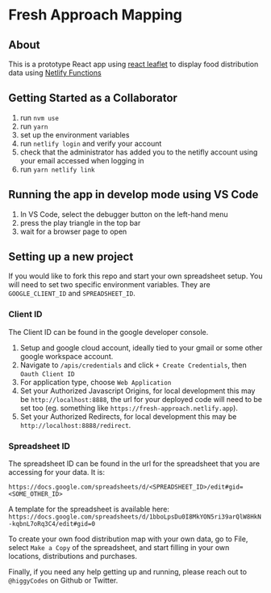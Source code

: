 # Fresh Approach Mapping

## About

This is a prototype React app using [react leaflet](https://react-leaflet.js.org/) to display food distribution data using [Netlify Functions](https://www.netlify.com/products/functions/)

## Getting Started as a Collaborator

1. run `nvm use`
2. run `yarn`
3. set up the environment variables
4. run `netlify login` and verify your account
5. check that the administrator has added you to the netifly account using your email accessed when logging in
6. run `yarn netlify link`

## Running the app in develop mode using VS Code

1. In VS Code, select the debugger button on the left-hand menu
2. press the play triangle in the top bar
3. wait for a browser page to open

## Setting up a new project

If you would like to fork this repo and start your own spreadsheet setup. You will need to set two specific environment variables. They are `GOOGLE_CLIENT_ID` and `SPREADSHEET_ID`.

### Client ID

The Client ID can be found in the google developer console.

1. Setup and google cloud account, ideally tied to your gmail or some other google workspace account.
2. Navigate to `/apis/credentials` and click `+ Create Credentials`, then `Oauth Client ID`
3. For application type, choose `Web Application`
4. Set your Authorized Javascript Origins, for local development this may be `http://localhost:8888`, the url for your deployed code will need to be set too (eg. something like `https://fresh-approach.netlify.app`).
5. Set your Authorized Redirects, for local development this may be `http://localhost:8888/redirect`.

### Spreadsheet ID

The spreadsheet ID can be found in the url for the spreadsheet that you are accessing for your data.
It is:

```
https://docs.google.com/spreadsheets/d/<SPREADSHEET_ID>/edit#gid=<SOME_OTHER_ID>
```

A template for the spreadsheet is available here:
`https://docs.google.com/spreadsheets/d/1bboLpsDu0I8MkYON5ri39arQlW8HkN-kqbnL7oRq3C4/edit#gid=0`

To create your own food distribution map with your own data, go to File, select `Make a Copy` of the spreadsheet, and start filling in your own locations, distributions and purchases.

Finally, if you need any help getting up and running, please reach out to `@higgyCodes` on Github or Twitter.
